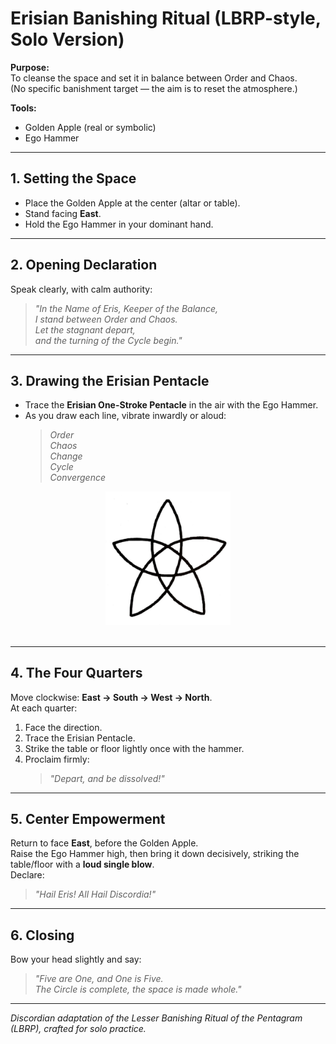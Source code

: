 # Erisian Banishing Ritual (LBRP-style, Solo Version)

**Purpose:**  
To cleanse the space and set it in balance between Order and Chaos.  
(No specific banishment target — the aim is to reset the atmosphere.)

**Tools:**  
- Golden Apple (real or symbolic)  
- Ego Hammer  

---

## 1. Setting the Space
- Place the Golden Apple at the center (altar or table).  
- Stand facing **East**.  
- Hold the Ego Hammer in your dominant hand.  

---

## 2. Opening Declaration
Speak clearly, with calm authority:  
> *"In the Name of Eris, Keeper of the Balance,  
I stand between Order and Chaos.  
Let the stagnant depart,  
and the turning of the Cycle begin."*

---

## 3. Drawing the Erisian Pentacle
- Trace the **Erisian One-Stroke Pentacle** in the air with the Ego Hammer.  
- As you draw each line, vibrate inwardly or aloud:  
  > *Order*  
  > *Chaos*  
  > *Change*  
  > *Cycle*  
  > *Convergence*  

<div align="center">
<img src="eris_pentacle.jpg" width="200">
</div>
<br>

---

## 4. The Four Quarters
Move clockwise: **East → South → West → North**.  
At each quarter:  

1. Face the direction.  
2. Trace the Erisian Pentacle.  
3. Strike the table or floor lightly once with the hammer.  
4. Proclaim firmly:  
   > *"Depart, and be dissolved!"*  

---

## 5. Center Empowerment
Return to face **East**, before the Golden Apple.  
Raise the Ego Hammer high, then bring it down decisively, striking the table/floor with a **loud single blow**.  
Declare:  
> *"Hail Eris! All Hail Discordia!"*  

---

## 6. Closing
Bow your head slightly and say:  
> *"Five are One, and One is Five.  
The Circle is complete, the space is made whole."*  

---

*Discordian adaptation of the Lesser Banishing Ritual of the Pentagram (LBRP), crafted for solo practice.*  
